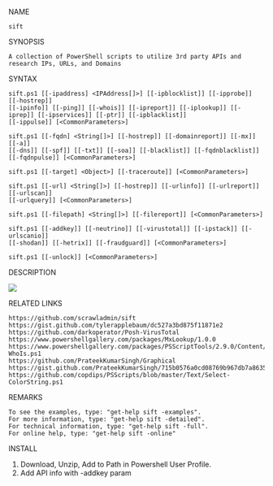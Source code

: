 NAME
    
    sift

SYNOPSIS
    
    A collection of PowerShell scripts to utilize 3rd party APIs and research IPs, URLs, and Domains


SYNTAX
    

    sift.ps1 [[-ipaddress] <IPAddress[]>] [[-ipblocklist]] [[-ipprobe]] [[-hostrep]]
    [[-ipinfo]] [[-ping]] [[-whois]] [[-ipreport]] [[-iplookup]] [[-iprep]] [[-ipservices]] [[-ptr]] [[-ipblacklist]]
    [[-ippulse]] [<CommonParameters>]

    sift.ps1 [[-fqdn] <String[]>] [[-hostrep]] [[-domainreport]] [[-mx]] [[-a]]
    [[-dns]] [[-spf]] [[-txt]] [[-soa]] [[-blacklist]] [[-fqdnblacklist]] [[-fqdnpulse]] [<CommonParameters>]

    sift.ps1 [[-target] <Object>] [[-traceroute]] [<CommonParameters>]

    sift.ps1 [[-url] <String[]>] [[-hostrep]] [[-urlinfo]] [[-urlreport]] [[-urlscan]]
    [[-urlquery]] [<CommonParameters>]

    sift.ps1 [[-filepath] <String[]>] [[-filereport]] [<CommonParameters>]

    sift.ps1 [[-addkey]] [[-neutrino]] [[-virustotal]] [[-ipstack]] [[-urlscanio]]
    [[-shodan]] [[-hetrix]] [[-fraudguard]] [<CommonParameters>]

    sift.ps1 [[-unlock]] [<CommonParameters>]


DESCRIPTION

![](https://github.com/scrawladmin/sift/blob/main/sift.gif)

RELATED LINKS
    
    https://github.com/scrawladmin/sift
    https://gist.github.com/tylerapplebaum/dc527a3bd875f11871e2
    https://github.com/darkoperator/Posh-VirusTotal
    https://www.powershellgallery.com/packages/MxLookup/1.0.0
    https://www.powershellgallery.com/packages/PSScriptTools/2.9.0/Content/functions%5CGet-WhoIs.ps1
    https://github.com/PrateekKumarSingh/Graphical
    https://gist.github.com/PrateekKumarSingh/715b0576a0cd08769b967db7a86355ff
    https://github.com/copdips/PSScripts/blob/master/Text/Select-ColorString.ps1


REMARKS
    
    To see the examples, type: "get-help sift -examples".
    For more information, type: "get-help sift -detailed".
    For technical information, type: "get-help sift -full".
    For online help, type: "get-help sift -online"
    
   
   
INSTALL   

   1. Download, Unzip, Add to Path in Powershell User Profile.
   2. Add API info with -addkey param




